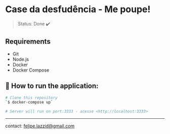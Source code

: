 # Case da desfudência - Me poupe!

> Status: Done ✔️

## Requirements

- Git
- Node.js
- Docker
- Docker Compose

## 🎲 How to run the application:

```bash
# Clone this repository
`$ docker-compose up`

# Server will run on port:3333 - acesse <http://localhost:3333>
```

---

contact: felipe.lazzid@gmail.com
